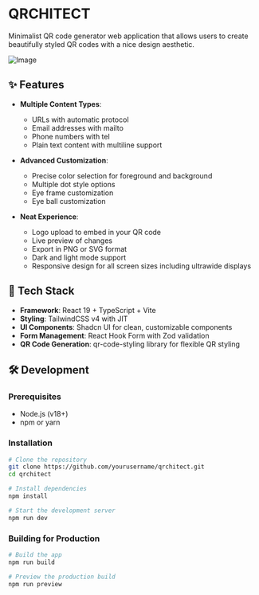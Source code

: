# QRCHITECT

Minimalist QR code generator web application that allows users to create beautifully styled QR codes with a nice design aesthetic.

![Image](https://github.com/user-attachments/assets/7f937c9b-4f1e-4e42-bee6-80e6f502bf18)

## ✨ Features

- **Multiple Content Types**:
  - URLs with automatic protocol
  - Email addresses with mailto
  - Phone numbers with tel
  - Plain text content with multiline support

- **Advanced Customization**:
  - Precise color selection for foreground and background
  - Multiple dot style options
  - Eye frame customization
  - Eye ball customization

- **Neat Experience**:
  - Logo upload to embed in your QR code
  - Live preview of changes
  - Export in PNG or SVG format
  - Dark and light mode support
  - Responsive design for all screen sizes including ultrawide displays

## 🚀 Tech Stack

- **Framework**: React 19 + TypeScript + Vite
- **Styling**: TailwindCSS v4 with JIT
- **UI Components**: Shadcn UI for clean, customizable components
- **Form Management**: React Hook Form with Zod validation
- **QR Code Generation**: qr-code-styling library for flexible QR styling

## 🛠️ Development

### Prerequisites

- Node.js (v18+)
- npm or yarn

### Installation

```bash
# Clone the repository
git clone https://github.com/yourusername/qrchitect.git
cd qrchitect

# Install dependencies
npm install

# Start the development server
npm run dev
```

### Building for Production

```bash
# Build the app
npm run build

# Preview the production build
npm run preview
```

